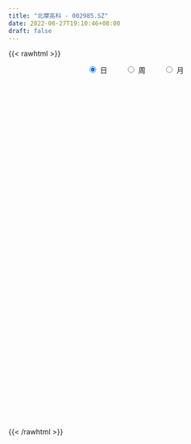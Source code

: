 ```yaml
---
title: "北摩高科 - 002985.SZ"
date: 2022-06-27T19:10:46+08:00
draft: false
---
```

{{< rawhtml >}}
    <div style="text-align: center">
        <label style="padding: 1rem;"><input style="margin-right: .5rem" type="radio" name="period" value="D" checked onclick="period_change(this)">日</label>
        <label style="padding: 1rem;"><input style="margin-right: .5rem" type="radio" name="period" value="W" onclick="period_change(this)">周</label>
        <label style="padding: 1rem;"><input style="margin-right: .5rem" type="radio" name="period" value="M" onclick="period_change(this)">月</label>
    </div>
    <div id="chart" style="height: 700px;"></div> 
    <script type="text/javascript">
        const D_v = [55113.14,60741.8,63974.48,46886.06,78231.36,57631.77,64696.22,57253.17,44759.6,64697.24,66868.52,37730.87,65412.96,63408.22,39357.58,44513.0,59945.39,52905.03,54119.23,43004.68,45283.39,67289.37,50197.85,51183.28,25758.27,32669.71,38880.88,30096.09,30292.5,32472.42,36436.4,41990.39,25087.47,27622.04,36565.27,31116.15,36024.05,26493.44,24058.75,23310.36,41398.89,35815.98,26953.58,40109.9,37994.29,58927.59,42241.4,38590.85,32122.75,30601.44,24007.06,17284.23,21402.17,13203.1,16939.71,12098.97,21775.11,21873.19,16512.06,15754.81,12936.61,18620.62,17080.82,14143.73,8249.73,25262.64,30396.92,23450.34,20412.72,12293.95,15702.13,21616.38,13739.0,25365.0,21808.13,18206.04,11941.17,14636.81,13471.8,10152.55,9967.23,11118.22,10965.23,11204.0,25503.24,23244.52,12916.03,16345.09,27937.13,20028.24,26844.34,12894.05,7924.0,15374.55,14039.43,7438.96,9854.43,10778.45,10738.06,9256.07,10190.9,16818.61,11758.51,10829.96,11719.26,9763.25,9674.98,6111.43,21943.68,22600.79,15429.14,8686.79,15259.5,13925.89,10303.23,7445.21,13257.0,8100.91,6938.65,10005.31,13141.91,10062.22,12253.21,15672.35,10262.97,10753.85,8641.89,26384.37,25511.87,18324.84,14554.99,10506.42,19677.46,11717.0,23396.83,15587.1,20812.59,35212.28,15087.19,14702.02,13154.49,13209.71,14890.81,17942.67,15029.19,13461.4,12472.73,20919.93,18319.82,13715.0,19219.87,19609.13,12748.28,16097.03,11697.6,8893.63,8397.82,10556.23,16588.28,23390.75,14291.16,8887.32,13189.61,8373.0,8808.64,9564.94,12684.3,11926.57,15184.43,13234.87,10042.0,10797.0,12530.64,21867.75,16612.0,10152.07,10223.26,8065.03,7278.31,6893.1,7454.7,8566.04,7176.0,15367.61,11670.56,6524.1,5420.11,7593.51,4972.82,5664.12,8518.93,19456.69,25165.1,17070.22,14170.04,8080.94,7293.48,7899.31,16396.15,14671.66,10929.76,5987.38,5751.97,6430.02,7739.79,16927.39,10475.75,9916.74,5292.8,5446.19,4651.0,10975.23,7199.51,12117.0,8337.1,4781.86,5346.1,9270.07,17621.57,12336.3,10456.08,11799.1,14923.4,13000.48,10599.54,9368.05,9992.6,6972.33,59861.77,56294.33,64076.52,54097.42,34617.78,24790.96,40291.27,28698.97,23157.64,19847.66,21141.29,50505.54,37943.57,27393.89,26664.03,26845.69,39897.72,36190.27,33035.27,28691.73,40891.64,29055.2,20842.13,17870.79,41238.11,58181.5,29199.44,40297.79,35915.4,28413.75,27672.36,25875.66,24756.34,26758.28,37653.18,29751.01,22395.42,28326.29,56906.3,28203.58,45684.27,28658.1,24034.87,18873.96,39797.5,24631.9,37626.59,38941.12,43371.88,102546.79,106105.43,62170.69,47642.11,51105.63,49056.71,62751.01,46803.29,44772.76,51913.64,43318.81,35485.73,49510.56,37493.91,43288.35,32550.5,23905.85,35231.8,32487.01,28227.12,26041.83,39660.03,63749.51,29679.62,26248.62,42107.29,38950.89,27304.51,63188.64,30846.26,31676.8,20324.21,20655.05,28322.96,17014.13,20393.86,22198.66,15212.8,23707.0,17202.96,14527.43,18088.81,17184.98,16089.17,19127.58,13713.09,19864.3,12850.85,29880.12,25438.82,18696.82,16682.1,17019.99,12497.39,17427.95,14381.69,18567.94,15894.91,13451.37,24462.26,14913.85,18179.48,29486.73,34071.71,33293.9,31515.04,24081.99,30297.97,27350.61,28610.51,29318.99,32185.96,21885.31,25473.93,33782.74,34344.78,19384.02,21378.45,31197.3,26746.3,24353.69,22044.03,17342.1,19457.5,81295.86,74414.4,55150.89,44139.17,30024.05,24302.14,25701.43,22922.0,24819.02,46308.35,25524.21,20485.35,15451.27,14409.15,21020.66,22974.95,18304.82,17419.17,18239.4,13331.85,11529.31,35151.53,37326.68,34206.81,27934.47,76128.96,36943.4,42336.88,27693.13,21711.0,25135.8,27353.24,23597.86,53040.64,57923.95,37982.38,38308.13,39222.16,57535.36,36717.95,68701.54,29846.0,33037.93,43628.2,33013.08,30078.6,26035.82,18173.62,29378.6,26877.31,20215.2,22374.54,29418.56,20184.46,21148.97,71157.21,48946.16,58635.31,34098.89,30599.76,28644.33,16536.8,24749.7,17233.31,27183.02,26032.95,38983.84,38779.52,19336.49,19904.16,23167.36,23549.27,39996.41,20907.87,18553.37,21705.74,36479.08,42569.19,24879.0,37602.71,28144.88,24712.96,20109.44,17013.42,30118.71,21900.42,19986.0,23432.2,22765.76,13860.26,14657.5,15349.04,60054.92,48772.88,24726.62,42763.68,45832.05,33631.22,28385.26,32796.78,41248.47,38663.88,49456.3,30872.39,32056.79,39988.37,62991.61,27248.0,19214.81,32678.6,32262.5,46689.59,54233.65,48030.21,30796.57,51888.13,33812.38,50876.95,29422.9,43399.84,28637.05,30319.0,26960.85,57286.49,35021.3,37506.95,38600.63,44698.54,52385.59,43840.89,41272.18,78001.87,49381.1,53568.44,59416.37,43915.29,87685.26,78524.53,59987.39]
const D_histogram = [0.0,-0.1844330484,-0.060199875,-0.0430754243,0.2583893439,0.3381367521,0.6160275195,0.4775579647,0.3038249414,0.4233673157,0.0538792455,-0.1172248381,0.2160316824,0.830218652,1.0062958882,1.3825412179,2.2557667001,2.9307234396,3.0060251759,3.286265736,3.2554097217,3.4264516462,3.9606195359,4.1939627178,3.8883027075,3.8786563718,3.2497666624,2.4816695888,1.5600968181,1.1282568343,0.8396432417,-0.0332991782,-0.5004055929,-0.7889849316,-1.1861426052,-1.0132678524,-0.7349205851,-0.4123160529,-0.4155390771,-0.4846604703,0.421152384,1.0376252269,2.4093687165,4.2913343346,6.5103815295,5.9083893319,4.8479848228,2.7636667711,2.2197234755,1.9965415024,1.8354131077,1.2700802095,-0.2302353942,-1.6502837609,-2.6227312468,-3.1179154494,-3.9752317202,-4.6436769091,-4.3797518102,-4.0573166175,-3.9394362213,-3.347081482,-2.8885538269,-3.0406245316,-3.2739631524,-4.5743055921,-6.1738249399,-7.0282066919,-7.7574332853,-7.6458454888,-7.4168712914,-6.5427193733,-5.9938982848,-4.6602452076,-3.0924382355,-1.827616565,-1.1192490022,-0.4151619741,-0.4287410125,-0.3511909555,-0.2740328282,-0.008449367,0.2298679896,0.6078335604,1.0438326749,1.1195523869,1.0356870472,1.0733654717,1.6410144168,1.615808554,1.0086057775,0.4318255806,-0.1023783694,-0.7801320923,-1.0523421567,-1.0824150593,-1.1640849732,-1.0848128589,-1.0007986089,-0.7538383575,-0.2506868742,0.4325461852,0.6915183372,0.4875397716,0.7783589721,0.8970577968,0.7904797346,0.6039237163,1.2837675313,2.1617646883,2.2297708933,2.2473123109,2.3484353094,2.0924316308,1.7552560247,1.5117043566,0.7426519866,0.2616745099,-0.027527689,-0.3306389941,-0.2327082598,-0.3366536229,-0.2009830997,0.373057634,0.7665304209,1.1093306383,1.1126922409,2.0582404459,2.5062284606,3.0834950961,3.0593053054,2.8547315664,2.3058270665,1.5122912667,1.6935826456,1.6045929755,2.0198423505,1.9206647383,1.9663828501,1.7897156049,1.241441882,1.2053894067,1.2897806022,2.0019808722,2.3810185402,2.6357061217,3.0560238017,2.0705863743,0.5911360009,-0.2704165664,-1.6836089689,-3.1329812471,-3.8779909548,-3.4520538336,-3.5357785291,-3.263436109,-3.1015027664,-3.052311214,-2.9717648736,-3.4880464177,-3.3963396911,-3.4432908348,-3.5725844223,-3.5949784887,-3.2927516768,-3.1859612717,-3.2899862054,-3.363861073,-3.338375824,-2.3094119488,-1.3191948201,-0.8399546815,0.0035447373,-0.2209734605,0.2273289626,0.4542920947,0.5129982486,0.3069205649,0.295982051,0.2406876979,0.2633266247,0.1211510332,0.0487757722,-0.690286791,-1.5261021347,-1.8481332266,-1.8251261018,-1.641614198,-1.4054990927,-1.0230575325,-0.371973974,0.1704226367,1.0913162153,1.6090070535,1.7180901425,1.4791068334,1.1089765152,1.0353672074,1.3533269588,1.7355034396,1.8742019446,1.8481125045,1.781624796,1.6209560473,1.4098135418,1.5807705939,1.6391455277,1.2251287771,0.9474756578,0.7778989937,0.4949169494,0.0103330602,-0.2421036176,-0.5050049555,-0.5553160844,-0.5552687415,-0.4324116901,-0.4084278709,0.0893261161,0.6247989142,0.7983161562,1.0761137614,1.3671572725,1.0603693673,0.5705891269,0.2425672096,0.2572130432,0.2683023282,-3.0138309662,-4.9698635487,-6.5047991312,-7.0085096596,-6.8056202068,-6.2462312496,-5.1032351152,-4.0537175044,-3.1583464044,-2.3348738327,-1.5470869377,-0.4065378152,0.4144295877,1.0070627393,1.3606769865,1.5351823941,1.7270923882,1.9548433829,2.0814505803,2.1383872127,2.0436034231,2.1361092238,2.0414489724,2.0186863222,2.209887649,2.6407529657,2.7694802583,2.5968556088,2.1465824744,1.9156059013,1.7264376692,1.3697064183,1.1232778047,0.6863940472,0.2038049171,0.1571058557,0.265088826,0.3782429909,0.794169326,0.9001740014,0.7322032056,0.6632133114,0.4184132796,0.2495202556,0.2768880781,0.2592767206,0.5182158134,0.7340724192,0.9437604592,1.6890999157,2.4458176791,2.5441165437,2.1964434707,2.0917282425,2.1948993489,2.2041693892,1.878487467,1.7864247063,1.8338862491,1.8338576078,1.7405343809,1.9680997893,2.0102344754,1.3920095468,1.017085518,0.5043926336,-0.1940071263,-0.4465315337,-0.4538358504,-0.482160429,-0.1975207827,-0.4695626844,-0.7369570631,-1.0182885436,-1.3640389196,-1.1666984664,-1.2141948312,-2.0097789767,-2.4053538352,-2.7588406493,-2.7369354416,-2.4695466516,-2.0241348655,-1.678606868,-1.5356921559,-1.5320594944,-1.5900884981,-1.3074045727,-1.2078278159,-1.1342269199,-0.9416105378,-0.6829868793,-0.5430489333,-0.5474166162,-0.5137584863,-0.6827744989,-0.5082811015,-0.7818788251,-0.6245943418,-0.6271738858,-0.4392944076,-0.1715190948,0.0995018965,0.3523794734,0.4847373859,0.6011593963,0.6343877002,0.7009905728,0.7240724192,0.6257565742,0.5916484619,0.6122639157,0.8510504495,0.8451735217,1.0327724775,1.0314217341,1.2041985762,1.2822221876,1.3270289245,1.4158419876,1.5358418252,1.3822474175,1.2828798052,0.8700647719,0.2498118816,-0.0077501964,-0.1412515306,-0.0084315274,0.0973843488,0.0394685225,-0.1902390364,-0.504936256,-0.5125546934,0.21631563,0.7828932496,0.5251183402,0.0878032807,-0.0927894955,-0.3293479669,-0.5808132722,-0.6611899484,-0.7332720913,-0.6485629909,-0.462160795,-0.3043386299,-0.3200665037,-0.3734569488,-0.5508263566,-0.8604439514,-0.9922532333,-0.8834672954,-0.6709660841,-0.4337010246,-0.2408652234,0.0741075481,0.5153234777,0.8135276206,1.0199244375,1.4491951784,1.2514298096,1.2629459076,0.825879868,0.325877193,0.0020719189,-0.2472952137,-0.6450538489,-1.1422179788,-1.6602585032,-1.9555886411,-2.189030373,-2.5074920437,-2.7668502904,-2.7261161574,-2.8244255903,-2.6638892979,-2.4755601188,-2.1840582154,-1.7756514376,-1.407697911,-0.9146158996,-0.5519405824,-0.3838440289,-0.161847844,0.1528624929,0.3824792494,0.5962683153,0.7314111549,0.7734089035,0.4275906814,0.4787111179,0.4551276228,0.5304243819,0.6970027822,0.8613342203,0.8924260643,0.7469972774,0.574707388,0.256095349,-0.0991813271,-0.4649702091,-0.3340132043,-0.2398718782,-0.1987212991,-0.3099130504,-0.1903283173,0.1306089231,0.2587707199,0.3532465017,0.3283152326,0.50032565,0.421219027,0.3965877253,0.2092912283,0.1469989467,0.3063861699,0.2797667185,0.2930347775,0.1812449794,0.0258745766,-0.0472554197,-0.2806011261,-0.2855975857,-0.3201403494,-0.31386399,-0.2407733479,0.1912771037,0.5067817092,0.6575148156,0.798956666,0.6400743806,0.2321780343,-0.1437398021,0.0079866698,0.2118715218,0.6274539952,1.111665517,1.2874199626,1.3878798939,1.3803866633,1.4486195595,1.491705353,1.4744421281,1.4456156712,1.4939117306,0.4199376383,-0.3416554291,-0.832928091,-1.1245647169,-1.3766067741,-1.3819888188,-1.1776448709,-1.035586092,-0.7174821561,-0.4693645226,-0.2355684257,-0.0084279741,0.2511544037,0.3107595293,0.3203238076,0.2156053846,0.2095426321,0.1573037203,0.0402118112,-0.0380918863,-0.2155275836,-0.2615097225,-0.2106056451,-0.2862348523,-0.3816724849,-0.1186157105,0.1271516548,0.3393363683]
const D_fast = [0.0,-0.2305413105,-0.1213581059,-0.1150025112,0.2510595929,0.4153411892,0.8472388365,0.8281587728,0.7303819848,0.9557661881,0.5997479293,0.3993376362,0.7866020773,1.6083437098,2.0359949181,2.7578755522,4.1950427095,5.6026803089,6.4294883391,7.5312953333,8.3142917495,9.3419465855,10.8662693592,12.1481032205,12.8145188871,13.7745366443,13.9580886005,13.8104089241,13.278860358,13.1290845827,13.0503818005,12.169114586,11.5769067731,11.0910812015,10.3973878767,10.3169456664,10.4115627874,10.6310883063,10.5239805128,10.3336940021,11.3447949524,12.220674102,14.1947597707,17.1495589725,20.9962015497,21.8713066851,22.0228983817,20.6294970228,20.6404845961,20.9164379986,21.2141628809,20.966350035,19.4084755827,17.5758562759,15.9477259782,14.6730629133,12.8219387124,10.9925742962,10.1615614426,9.4696674809,8.6026888218,8.3582731905,8.094662389,7.1824355514,6.1306061425,3.6866873048,0.5437117219,-2.0677217031,-4.7363066178,-6.5361801935,-8.161423819,-8.9229517441,-9.8726052269,-9.7040134515,-8.9093160383,-8.101398509,-7.6728431968,-7.0725466622,-7.1933109537,-7.2035586357,-7.1949087154,-6.9314375959,-6.635653242,-6.105729281,-5.4087719978,-5.0531641891,-4.878107767,-4.5720879746,-3.5941854252,-3.2154391495,-3.5704904817,-4.0393142834,-4.5991128257,-5.4718995717,-6.0071951753,-6.3078718427,-6.6805629999,-6.8724941003,-7.0386795026,-6.9801788405,-6.5396990758,-5.7483294701,-5.3164777337,-5.3985713564,-4.9131624129,-4.5701991391,-4.4791572676,-4.5147323568,-3.513946659,-2.0955083299,-1.4700594016,-0.8906899063,-0.2024580804,0.0646461487,0.1662845487,0.3006589698,-0.2827304036,-0.6982892528,-0.994373374,-1.3801444276,-1.3403907582,-1.5284995271,-1.4430747787,-0.7757696365,-0.1906642444,0.4294686326,0.7110032954,2.1711116119,3.2456567417,4.5937971513,5.334433687,5.8435428395,5.8710951062,5.4556321231,6.0603191634,6.3724777372,7.2926876998,7.6736762722,8.2109900964,8.4817517525,8.2438385001,8.5091333765,8.9159697226,10.1286652106,11.1029575136,12.0165716255,13.2008952559,12.7331044221,11.401438049,10.4722813401,8.6381866953,6.4055691054,4.691061659,4.2539853217,3.286315994,2.7427993869,2.1293570378,1.4154707867,0.7530759087,-0.6352172397,-1.3925954359,-2.3003692884,-3.3228089814,-4.24394767,-4.7649087773,-5.4546086901,-6.3811301752,-7.295970311,-8.1050790179,-7.65346813,-6.9930497063,-6.7237982381,-5.879412635,-6.1591741979,-5.6540395342,-5.3135033784,-5.1265476623,-5.2558952049,-5.1928382059,-5.1879606346,-5.0994900516,-5.2113778848,-5.2715592027,-6.1831934637,-7.400534341,-8.1845987396,-8.6178731402,-8.8447647859,-8.9600244538,-8.8333472767,-8.2752572117,-7.6902549419,-6.4965323095,-5.5765897079,-5.0379840832,-4.907190684,-5.0000768734,-4.8148443794,-4.1585528883,-3.3425005475,-2.7352515564,-2.2993128703,-1.9203943799,-1.6758241167,-1.5345132368,-0.9683635362,-0.5002022204,-0.6079367768,-0.6487209817,-0.6238228974,-0.7830757043,-1.2650763284,-1.5780389106,-1.9671914874,-2.1563316374,-2.2951014799,-2.280347351,-2.3584704996,-1.8383849835,-1.1467124569,-0.7736161758,-0.2267901302,0.406042699,0.3643471356,0.0172141769,-0.250165938,-0.1712168436,-0.0930519765,-4.1286430125,-7.3271414822,-10.4882768475,-12.7441147908,-14.2426303897,-15.2447992448,-15.3776118892,-15.3415236546,-15.2357391556,-14.9959850421,-14.5949698815,-13.5560552129,-12.631480413,-11.7870815766,-11.0932980827,-10.5349970767,-9.9113139856,-9.1948521451,-8.5478823027,-7.9563488671,-7.5402318008,-6.9136986942,-6.4979967025,-6.0160877722,-5.2724145331,-4.181360975,-3.3602636179,-2.8836743652,-2.797301881,-2.5493769788,-2.3069357935,-2.3212404399,-2.2868496023,-2.552134848,-2.9837727488,-2.9911953463,-2.8169401695,-2.6092252569,-1.9947565903,-1.6637084146,-1.6486284089,-1.5518149753,-1.6920116872,-1.7985246473,-1.7019348053,-1.6547269826,-1.2662339365,-0.8668592259,-0.4212310711,0.7463833643,2.1145555475,2.848883548,3.0503213427,3.4685381752,4.1204341188,4.6807465063,4.8246864509,5.1792298667,5.6851629718,6.1435987325,6.4854091008,7.2049994566,7.7496927614,7.4794702195,7.3588175703,6.9722228442,6.2253213028,5.8611640119,5.7404007326,5.5915360468,5.8267954975,5.4373629247,4.9857292802,4.4498256638,3.7630655579,3.6687313945,3.3176863219,2.0196574322,1.0227441149,-0.0204528616,-0.6827815142,-1.0327793872,-1.0934013175,-1.167525037,-1.4085333638,-1.7879155758,-2.2434667041,-2.2876339219,-2.490014119,-2.6999699531,-2.7427562053,-2.6548792667,-2.650703554,-2.7919253909,-2.8867068827,-3.22641652,-3.178993398,-3.6480608278,-3.64692493,-3.8062979454,-3.7282420692,-3.50334653,-3.2074500646,-2.8664776194,-2.6129353604,-2.3462235009,-2.154398272,-1.9125477562,-1.708447805,-1.6503245065,-1.5365205032,-1.3628390705,-0.9112899243,-0.7058734717,-0.2600813966,-0.0035767064,0.4702497797,0.868828938,1.245392906,1.688166466,2.1921267599,2.3840942066,2.6054465456,2.4101477053,1.8523477854,1.5928481582,1.4240339414,1.5547460628,1.6849080262,1.6368593305,1.3595920125,0.9186607289,0.7829036182,1.5658528491,2.3281537811,2.2016584568,1.7862942174,1.5825040673,1.2636086042,0.8669399809,0.6212658175,0.3658656518,0.2884340045,0.3592960016,0.4410335093,0.3452890095,0.1985343272,-0.1165416697,-0.6412702523,-1.0211428426,-1.1332237286,-1.0884640383,-0.959624235,-0.8270047397,-0.4935050811,0.0765417179,0.5781277659,1.0395056922,1.8310752278,1.9461673114,2.2734198862,2.0428238136,1.624290437,1.3010031426,0.9898122066,0.4307901091,-0.3519285156,-1.2850336657,-2.0692609639,-2.849960289,-3.7952949706,-4.7463657899,-5.3871606963,-6.1915765267,-6.6970125588,-7.1275734095,-7.3820860599,-7.4175921414,-7.4015630926,-7.1371350561,-6.9124448845,-6.8403093382,-6.6587751143,-6.3058491541,-5.9806125853,-5.6177564406,-5.2997608123,-5.0644108378,-5.3033313896,-5.1325331736,-5.042334763,-4.8344319085,-4.4936028126,-4.1139378195,-3.8597394593,-3.818418927,-3.8470319694,-4.101620171,-4.4816921789,-4.9637236133,-4.9162699096,-4.882096553,-4.8906262986,-5.0792963125,-5.0072936588,-4.6537041876,-4.4608497109,-4.2780623036,-4.2209147645,-3.9238229346,-3.8976248008,-3.8231091712,-3.9580828611,-3.9836254061,-3.7476416404,-3.7043194122,-3.6177926588,-3.6842712121,-3.8331729708,-3.9181168219,-4.2216128099,-4.2980086659,-4.412586517,-4.4847761551,-4.4718788499,-3.9920091224,-3.5498090896,-3.2346972793,-2.8935162624,-2.8923799527,-3.2422317904,-3.6540845773,-3.5003614379,-3.2435087055,-2.6710627333,-1.9089348322,-1.411325396,-0.9638954913,-0.626292056,-0.19590427,0.2201078618,0.5714551689,0.9040326298,1.3258066219,0.3568169391,-0.4901899855,-1.1896946702,-1.7624724753,-2.358666226,-2.7095454755,-2.7996127452,-2.9164504894,-2.7777170925,-2.6469405896,-2.4720365992,-2.2470031411,-1.9246321624,-1.7873371544,-1.6976919242,-1.7485090011,-1.7021860955,-1.7150990773,-1.8221380336,-1.9099647027,-2.1412822958,-2.2526418654,-2.2543891992,-2.4015771195,-2.5924328733,-2.3590300266,-2.0814747475,-1.784455942]
const D_slow = [0.0,-0.0461082621,-0.0611582309,-0.0719270869,-0.007329751,0.0772044371,0.2312113169,0.3506008081,0.4265570435,0.5323988724,0.5458686838,0.5165624743,0.5705703949,0.7781250579,1.0296990299,1.3753343344,1.9392760094,2.6719568693,3.4234631633,4.2450295973,5.0588820277,5.9154949393,6.9056498232,7.9541405027,8.9262161796,9.8958802725,10.7083219381,11.3287393353,11.7187635398,12.0008277484,12.2107385588,12.2024137643,12.0773123661,11.8800661331,11.5835304819,11.3302135188,11.1464833725,11.0434043593,10.93951959,10.8183544724,10.9236425684,11.1830488751,11.7853910542,12.8582246379,14.4858200203,15.9629173532,17.1749135589,17.8658302517,18.4207611206,18.9198964962,19.3787497731,19.6962698255,19.6387109769,19.2261400367,18.570457225,17.7909783627,16.7971704326,15.6362512053,14.5413132528,13.5269840984,12.5421250431,11.7053546726,10.9832162159,10.223060083,9.4045692949,8.2609928969,6.7175366619,4.9604849889,3.0211266676,1.1096652954,-0.7445525275,-2.3802323708,-3.878706942,-5.0437682439,-5.8168778028,-6.273781944,-6.5535941946,-6.6573846881,-6.7645699412,-6.8523676801,-6.9208758872,-6.9229882289,-6.8655212315,-6.7135628414,-6.4526046727,-6.172716576,-5.9137948142,-5.6454534463,-5.2351998421,-4.8312477036,-4.5790962592,-4.471139864,-4.4967344564,-4.6917674794,-4.9548530186,-5.2254567834,-5.5164780267,-5.7876812414,-6.0378808937,-6.226340483,-6.2890122016,-6.1808756553,-6.007996071,-5.8861111281,-5.691521385,-5.4672569358,-5.2696370022,-5.1186560731,-4.7977141903,-4.2572730182,-3.6998302949,-3.1380022172,-2.5508933898,-2.0277854821,-1.588971476,-1.2110453868,-1.0253823902,-0.9599637627,-0.966845685,-1.0495054335,-1.1076824984,-1.1918459041,-1.2420916791,-1.1488272706,-0.9571946653,-0.6798620057,-0.4016889455,0.112871166,0.7394282811,1.5103020552,2.2751283815,2.9888112731,3.5652680397,3.9433408564,4.3667365178,4.7678847617,5.2728453493,5.7530115339,6.2446072464,6.6920361476,7.0023966181,7.3037439698,7.6261891204,8.1266843384,8.7219389735,9.3808655039,10.1448714543,10.6625180479,10.8103020481,10.7426979065,10.3217956642,9.5385503525,8.5690526138,7.7060391554,6.8220945231,6.0062354959,5.2308598042,4.4677820007,3.7248407823,2.8528291779,2.0037442552,1.1429215464,0.2497754409,-0.6489691813,-1.4721571005,-2.2686474184,-3.0911439698,-3.932109238,-4.766703194,-5.3440561812,-5.6738548862,-5.8838435566,-5.8829573723,-5.9382007374,-5.8813684968,-5.7677954731,-5.6395459109,-5.5628157697,-5.488820257,-5.4286483325,-5.3628166763,-5.332528918,-5.3203349749,-5.4929066727,-5.8744322064,-6.336465513,-6.7927470385,-7.2031505879,-7.5545253611,-7.8102897442,-7.9032832377,-7.8606775785,-7.5878485247,-7.1855967614,-6.7560742257,-6.3862975174,-6.1090533886,-5.8502115868,-5.5118798471,-5.0780039872,-4.609453501,-4.1474253749,-3.7020191759,-3.296780164,-2.9443267786,-2.5491341301,-2.1393477482,-1.8330655539,-1.5961966395,-1.401721891,-1.2779926537,-1.2754093886,-1.335935293,-1.4621865319,-1.601015553,-1.7398327384,-1.8479356609,-1.9500426286,-1.9277110996,-1.7715113711,-1.571932332,-1.3029038917,-0.9611145735,-0.6960222317,-0.55337495,-0.4927331476,-0.4284298868,-0.3613543047,-1.1148120463,-2.3572779335,-3.9834777163,-5.7356051312,-7.4370101829,-8.9985679953,-10.2743767741,-11.2878061502,-12.0773927513,-12.6611112094,-13.0478829439,-13.1495173977,-13.0459100007,-12.7941443159,-12.4539750693,-12.0701794707,-11.6384063737,-11.149695528,-10.6293328829,-10.0947360798,-9.583835224,-9.049807918,-8.5394456749,-8.0347740944,-7.4823021821,-6.8221139407,-6.1297438761,-5.4805299739,-4.9438843554,-4.46498288,-4.0333734627,-3.6909468582,-3.410127407,-3.2385288952,-3.1875776659,-3.148301202,-3.0820289955,-2.9874682478,-2.7889259163,-2.5638824159,-2.3808316145,-2.2150282867,-2.1104249668,-2.0480449029,-1.9788228834,-1.9140037032,-1.7844497499,-1.6009316451,-1.3649915303,-0.9427165514,-0.3312621316,0.3047670043,0.853877872,1.3768099326,1.9255347699,2.4765771172,2.9461989839,3.3928051605,3.8512767227,4.3097411247,4.7448747199,5.2368996672,5.7394582861,6.0874606728,6.3417320523,6.4678302107,6.4193284291,6.3076955457,6.1942365831,6.0736964758,6.0243162801,5.906925609,5.7226863433,5.4681142074,5.1271044775,4.8354298609,4.5318811531,4.0294364089,3.4280979501,2.7383877878,2.0541539274,1.4367672645,0.9307335481,0.5110818311,0.1271587921,-0.2558560815,-0.653378206,-0.9802293492,-1.2821863032,-1.5657430331,-1.8011456676,-1.9718923874,-2.1076546207,-2.2445087748,-2.3729483963,-2.5436420211,-2.6707122965,-2.8661820027,-3.0223305882,-3.1791240596,-3.2889476615,-3.3318274352,-3.3069519611,-3.2188570928,-3.0976727463,-2.9473828972,-2.7887859722,-2.613538329,-2.4325202242,-2.2760810806,-2.1281689652,-1.9751029862,-1.7623403738,-1.5510469934,-1.292853874,-1.0349984405,-0.7339487965,-0.4133932496,-0.0816360185,0.2723244784,0.6562849347,1.0018467891,1.3225667404,1.5400829334,1.6025359038,1.6005983547,1.565285472,1.5631775902,1.5875236774,1.597390808,1.5498310489,1.4235969849,1.2954583116,1.3495372191,1.5452605315,1.6765401165,1.6984909367,1.6752935628,1.5929565711,1.447753253,1.2824557659,1.0991377431,0.9369969954,0.8214567966,0.7453721392,0.6653555132,0.571991276,0.4342846869,0.219173699,-0.0288896093,-0.2497564332,-0.4174979542,-0.5259232104,-0.5861395162,-0.5676126292,-0.4387817598,-0.2353998546,0.0195812548,0.3818800494,0.6947375018,1.0104739787,1.2169439456,1.2984132439,1.2989312236,1.2371074202,1.075843958,0.7902894633,0.3752248375,-0.1136723228,-0.660929916,-1.287802927,-1.9795154995,-2.6610445389,-3.3671509365,-4.0331232609,-4.6520132906,-5.1980278445,-5.6419407039,-5.9938651816,-6.2225191565,-6.3605043021,-6.4564653093,-6.4969272703,-6.4587116471,-6.3630918347,-6.2140247559,-6.0311719672,-5.8378197413,-5.730922071,-5.6112442915,-5.4974623858,-5.3648562903,-5.1906055948,-4.9752720397,-4.7521655237,-4.5654162043,-4.4217393573,-4.3577155201,-4.3825108518,-4.4987534041,-4.5822567052,-4.6422246748,-4.6919049995,-4.7693832621,-4.8169653415,-4.7843131107,-4.7196204307,-4.6313088053,-4.5492299971,-4.4241485846,-4.3188438279,-4.2196968965,-4.1673740895,-4.1306243528,-4.0540278103,-3.9840861307,-3.9108274363,-3.8655161915,-3.8590475473,-3.8708614022,-3.9410116838,-4.0124110802,-4.0924461676,-4.1709121651,-4.231105502,-4.1832862261,-4.0565907988,-3.8922120949,-3.6924729284,-3.5324543333,-3.4744098247,-3.5103447752,-3.5083481077,-3.4553802273,-3.2985167285,-3.0206003492,-2.6987453586,-2.3517753851,-2.0066787193,-1.6445238294,-1.2715974912,-0.9029869592,-0.5415830414,-0.1681051087,-0.0631206992,-0.1485345564,-0.3567665792,-0.6379077584,-0.9820594519,-1.3275566566,-1.6219678744,-1.8808643974,-2.0602349364,-2.177576067,-2.2364681735,-2.238575167,-2.1757865661,-2.0980966837,-2.0180157318,-1.9641143857,-1.9117287277,-1.8724027976,-1.8623498448,-1.8718728164,-1.9257547123,-1.9911321429,-2.0437835542,-2.1153422672,-2.2107603884,-2.2404143161,-2.2086264024,-2.1237923103]
const D_data = [['2020-06-04', 96.5, 97.29, 95.0, 97.85],['2020-06-05', 96.32, 94.4, 93.03, 96.9],['2020-06-08', 94.8, 98.0, 94.17, 99.0],['2020-06-09', 97.59, 96.99, 95.11, 98.17],['2020-06-10', 97.3, 101.5, 96.93, 102.7],['2020-06-11', 98.2, 100.0, 97.2, 100.44],['2020-06-12', 97.7, 103.86, 97.38, 105.66],['2020-06-15', 101.61, 99.5, 99.0, 105.99],['2020-06-16', 100.13, 98.58, 96.0, 101.46],['2020-06-17', 100.55, 102.47, 100.55, 103.57],['2020-06-18', 99.0, 95.93, 95.85, 99.4],['2020-06-19', 95.01, 97.0, 95.01, 98.57],['2020-06-22', 97.99, 103.88, 97.5, 106.18],['2020-06-23', 104.01, 110.49, 102.47, 114.08],['2020-06-24', 112.01, 108.01, 107.11, 112.06],['2020-06-29', 111.28, 113.15, 108.2, 115.13],['2020-06-30', 114.0, 124.47, 112.5, 124.47],['2020-07-01', 128.0, 128.6, 124.01, 130.7],['2020-07-02', 127.14, 125.94, 124.65, 135.55],['2020-07-03', 125.0, 132.55, 124.48, 134.93],['2020-07-06', 131.6, 132.62, 129.48, 137.9],['2020-07-07', 139.0, 139.0, 138.5, 145.88],['2020-07-08', 136.09, 149.35, 135.55, 151.88],['2020-07-09', 148.68, 152.0, 145.8, 153.5],['2020-07-10', 149.04, 149.5, 148.0, 152.8],['2020-07-13', 152.0, 156.82, 150.0, 157.82],['2020-07-14', 156.0, 151.66, 147.2, 161.99],['2020-07-15', 149.6, 150.0, 148.01, 155.88],['2020-07-16', 149.06, 146.76, 143.81, 155.0],['2020-07-17', 147.25, 152.0, 145.0, 152.6],['2020-07-20', 155.3, 154.36, 152.61, 162.0],['2020-07-21', 152.63, 145.95, 145.3, 154.58],['2020-07-22', 143.0, 148.92, 142.3, 150.69],['2020-07-23', 149.96, 150.3, 148.31, 155.0],['2020-07-24', 148.5, 147.96, 146.46, 158.0],['2020-07-27', 147.0, 155.25, 143.98, 155.99],['2020-07-28', 156.9, 158.7, 154.0, 164.5],['2020-07-29', 160.0, 162.01, 156.0, 162.7],['2020-07-30', 163.0, 160.03, 159.0, 166.66],['2020-07-31', 158.0, 160.2, 155.5, 160.2],['2020-08-03', 161.65, 176.22, 159.0, 176.22],['2020-08-04', 178.03, 178.89, 174.8, 184.98],['2020-08-05', 175.51, 196.78, 175.51, 196.78],['2020-08-06', 200.01, 216.46, 200.01, 216.46],['2020-08-07', 220.0, 238.11, 209.0, 238.11],['2020-08-10', 238.15, 214.3, 214.3, 258.68],['2020-08-11', 207.0, 210.73, 203.59, 228.37],['2020-08-12', 206.0, 194.92, 190.08, 208.99],['2020-08-13', 198.88, 211.69, 196.1, 214.25],['2020-08-14', 210.0, 217.99, 208.52, 226.2],['2020-08-17', 221.01, 222.0, 208.01, 223.29],['2020-08-18', 220.0, 219.0, 214.0, 225.58],['2020-08-19', 217.1, 204.9, 204.0, 218.78],['2020-08-20', 201.9, 200.0, 197.14, 205.9],['2020-08-21', 204.0, 200.1, 197.55, 209.7],['2020-08-24', 200.01, 202.39, 198.5, 207.0],['2020-08-25', 202.29, 193.8, 192.55, 207.7],['2020-08-26', 192.8, 190.88, 185.0, 197.26],['2020-08-27', 189.83, 200.0, 188.11, 201.95],['2020-08-28', 199.0, 200.94, 199.0, 206.8],['2020-08-31', 201.05, 198.22, 197.1, 204.87],['2020-09-01', 198.5, 204.9, 198.5, 205.89],['2020-09-02', 208.12, 205.19, 204.44, 215.33],['2020-09-03', 202.62, 197.5, 195.48, 204.69],['2020-09-04', 190.33, 194.3, 190.25, 195.01],['2020-09-07', 195.56, 174.87, 174.87, 196.48],['2020-09-08', 171.96, 160.0, 157.88, 172.45],['2020-09-09', 159.0, 158.21, 153.76, 163.0],['2020-09-10', 159.11, 150.11, 150.09, 161.35],['2020-09-11', 150.11, 153.08, 150.0, 154.0],['2020-09-14', 155.0, 149.45, 147.12, 155.0],['2020-09-15', 148.5, 154.7, 148.5, 158.01],['2020-09-16', 153.49, 149.0, 147.8, 154.75],['2020-09-17', 149.0, 159.03, 148.5, 163.9],['2020-09-18', 159.03, 165.95, 158.04, 169.33],['2020-09-21', 165.19, 167.0, 163.2, 173.3],['2020-09-22', 164.0, 163.28, 160.0, 168.9],['2020-09-23', 164.47, 165.5, 160.01, 166.64],['2020-09-24', 164.13, 157.08, 156.51, 165.48],['2020-09-25', 158.0, 157.11, 156.81, 160.98],['2020-09-28', 159.0, 156.29, 153.01, 159.0],['2020-09-29', 157.6, 158.48, 157.59, 161.98],['2020-09-30', 160.22, 158.61, 157.0, 160.8],['2020-10-09', 161.63, 161.4, 158.05, 162.6],['2020-10-12', 163.7, 164.06, 160.6, 167.0],['2020-10-13', 164.08, 160.9, 156.0, 164.08],['2020-10-14', 159.96, 158.88, 157.24, 161.35],['2020-10-15', 158.0, 160.3, 155.1, 160.46],['2020-10-16', 160.0, 168.9, 159.75, 172.0],['2020-10-19', 172.8, 163.53, 160.3, 173.0],['2020-10-20', 164.0, 154.9, 151.5, 167.0],['2020-10-21', 152.97, 152.0, 149.24, 153.8],['2020-10-22', 151.94, 149.01, 148.0, 151.94],['2020-10-23', 148.93, 142.91, 142.32, 150.93],['2020-10-26', 142.91, 143.99, 135.8, 145.86],['2020-10-27', 144.07, 144.62, 142.66, 146.37],['2020-10-28', 143.8, 142.0, 140.68, 145.4],['2020-10-29', 139.94, 142.3, 138.05, 144.0],['2020-10-30', 142.78, 141.12, 140.91, 146.0],['2020-11-02', 140.96, 142.48, 137.05, 142.88],['2020-11-03', 143.15, 146.43, 142.33, 146.81],['2020-11-04', 146.6, 151.09, 144.5, 152.48],['2020-11-05', 150.2, 147.91, 147.0, 151.1],['2020-11-06', 147.14, 141.88, 141.6, 147.91],['2020-11-09', 141.5, 148.0, 141.0, 148.0],['2020-11-10', 148.77, 146.83, 145.41, 151.9],['2020-11-11', 145.76, 143.95, 142.88, 149.5],['2020-11-12', 143.9, 141.97, 141.2, 145.0],['2020-11-13', 141.97, 154.22, 139.1, 154.96],['2020-11-16', 152.4, 161.67, 152.4, 162.7],['2020-11-17', 161.6, 155.28, 154.0, 162.59],['2020-11-18', 153.49, 156.19, 153.39, 158.28],['2020-11-19', 154.0, 159.0, 152.51, 160.99],['2020-11-20', 158.0, 155.56, 153.81, 162.0],['2020-11-23', 155.38, 154.22, 153.0, 156.93],['2020-11-24', 153.8, 154.93, 153.3, 156.36],['2020-11-25', 153.52, 146.34, 146.1, 154.93],['2020-11-26', 145.78, 146.82, 145.78, 149.5],['2020-11-27', 146.0, 147.09, 143.01, 149.5],['2020-11-30', 146.0, 145.02, 144.8, 148.51],['2020-12-01', 145.02, 149.11, 144.19, 153.58],['2020-12-02', 148.1, 146.17, 145.59, 148.87],['2020-12-03', 146.31, 148.87, 144.8, 150.22],['2020-12-04', 148.2, 156.19, 146.73, 157.53],['2020-12-07', 156.0, 156.86, 155.0, 158.96],['2020-12-08', 156.86, 158.86, 155.1, 161.88],['2020-12-09', 158.44, 156.36, 155.56, 160.0],['2020-12-10', 155.0, 172.0, 154.0, 172.0],['2020-12-11', 175.2, 171.44, 169.29, 178.0],['2020-12-14', 171.16, 178.25, 170.0, 182.65],['2020-12-15', 178.4, 174.95, 172.48, 180.98],['2020-12-16', 175.5, 174.82, 171.73, 176.87],['2020-12-17', 173.66, 171.0, 164.0, 175.8],['2020-12-18', 170.51, 166.36, 166.36, 172.87],['2020-12-21', 167.37, 178.8, 167.37, 183.0],['2020-12-22', 179.15, 177.64, 174.38, 183.59],['2020-12-23', 175.46, 187.02, 175.46, 187.59],['2020-12-24', 188.2, 183.8, 183.0, 198.8],['2020-12-25', 185.0, 187.89, 180.15, 188.65],['2020-12-28', 187.77, 187.18, 183.5, 193.5],['2020-12-29', 185.0, 182.75, 180.2, 190.0],['2020-12-30', 180.99, 189.59, 180.3, 193.28],['2020-12-31', 190.02, 193.3, 186.02, 194.5],['2021-01-04', 194.0, 205.78, 194.0, 208.0],['2021-01-05', 201.24, 207.53, 201.0, 212.18],['2021-01-06', 207.53, 211.0, 206.0, 213.5],['2021-01-07', 208.88, 218.59, 207.72, 219.65],['2021-01-08', 219.65, 202.98, 201.22, 219.88],['2021-01-11', 205.13, 192.7, 190.0, 208.37],['2021-01-12', 192.7, 195.76, 191.0, 198.0],['2021-01-13', 195.85, 183.39, 180.88, 196.03],['2021-01-14', 181.51, 174.65, 172.0, 183.37],['2021-01-15', 174.59, 176.0, 172.0, 181.11],['2021-01-18', 178.99, 188.03, 177.97, 191.0],['2021-01-19', 185.2, 180.8, 180.0, 188.89],['2021-01-20', 180.75, 183.96, 176.44, 186.28],['2021-01-21', 182.98, 182.0, 181.01, 185.0],['2021-01-22', 181.72, 179.38, 177.2, 183.23],['2021-01-25', 180.04, 178.29, 176.8, 186.0],['2021-01-26', 176.75, 167.5, 164.12, 177.06],['2021-01-27', 166.09, 171.55, 165.35, 172.58],['2021-01-28', 169.75, 167.41, 166.5, 174.37],['2021-01-29', 168.01, 163.18, 158.05, 171.48],['2021-02-01', 162.05, 161.2, 160.84, 167.2],['2021-02-02', 161.2, 163.11, 159.1, 165.48],['2021-02-03', 163.12, 158.9, 156.68, 163.72],['2021-02-04', 157.58, 153.28, 152.0, 160.7],['2021-02-05', 156.0, 150.0, 150.0, 156.4],['2021-02-08', 149.24, 147.8, 144.11, 150.98],['2021-02-09', 150.61, 160.25, 148.49, 160.76],['2021-02-10', 160.51, 163.0, 157.01, 164.44],['2021-02-18', 163.01, 158.89, 158.01, 170.0],['2021-02-19', 161.0, 165.87, 160.44, 166.87],['2021-02-22', 166.91, 153.23, 153.02, 167.8],['2021-02-23', 151.99, 161.43, 149.03, 163.9],['2021-02-24', 160.79, 159.93, 158.22, 163.57],['2021-02-25', 161.7, 158.17, 157.8, 163.3],['2021-02-26', 154.0, 153.98, 153.0, 158.48],['2021-03-01', 154.01, 155.29, 153.3, 157.62],['2021-03-02', 155.29, 153.99, 152.1, 156.87],['2021-03-03', 153.68, 154.31, 151.2, 154.6],['2021-03-04', 152.99, 151.31, 150.68, 155.87],['2021-03-05', 150.24, 150.91, 146.0, 153.28],['2021-03-08', 150.91, 139.32, 139.16, 151.5],['2021-03-09', 139.16, 132.13, 131.5, 140.58],['2021-03-10', 134.01, 133.2, 132.62, 135.91],['2021-03-11', 132.31, 134.3, 130.33, 135.61],['2021-03-12', 135.0, 134.48, 130.01, 135.3],['2021-03-15', 134.0, 134.0, 132.23, 135.7],['2021-03-16', 134.7, 135.44, 134.12, 136.48],['2021-03-17', 135.9, 139.93, 133.3, 140.44],['2021-03-18', 148.0, 140.6, 140.47, 149.94],['2021-03-19', 140.62, 148.72, 139.02, 150.89],['2021-03-22', 148.0, 147.6, 144.0, 153.0],['2021-03-23', 145.78, 144.52, 141.51, 147.95],['2021-03-24', 143.28, 140.15, 139.85, 145.45],['2021-03-25', 137.98, 137.0, 136.07, 139.48],['2021-03-26', 138.0, 139.52, 136.67, 140.46],['2021-03-29', 139.8, 145.24, 138.05, 148.55],['2021-03-30', 145.24, 148.43, 144.51, 149.95],['2021-03-31', 145.7, 147.55, 145.7, 149.84],['2021-04-01', 147.58, 146.66, 145.6, 148.88],['2021-04-02', 147.29, 146.8, 145.43, 149.32],['2021-04-06', 146.81, 145.87, 145.08, 148.24],['2021-04-07', 147.86, 145.0, 144.52, 149.8],['2021-04-08', 144.27, 150.49, 142.0, 152.98],['2021-04-09', 148.78, 150.66, 147.34, 152.31],['2021-04-12', 151.09, 144.64, 144.16, 151.12],['2021-04-13', 143.64, 145.1, 143.05, 146.03],['2021-04-14', 145.09, 145.72, 143.24, 146.28],['2021-04-15', 144.2, 143.39, 142.72, 145.04],['2021-04-16', 143.0, 138.8, 136.59, 143.48],['2021-04-19', 137.76, 139.43, 135.89, 140.28],['2021-04-20', 139.9, 137.4, 137.12, 140.66],['2021-04-21', 137.45, 138.57, 134.5, 139.77],['2021-04-22', 139.29, 138.38, 137.8, 139.29],['2021-04-23', 138.5, 139.6, 136.78, 139.81],['2021-04-26', 139.6, 138.15, 138.0, 142.88],['2021-04-27', 139.0, 145.1, 138.96, 145.4],['2021-04-28', 145.1, 148.4, 143.2, 151.13],['2021-04-29', 150.38, 146.12, 145.4, 151.0],['2021-04-30', 146.0, 149.2, 144.31, 149.79],['2021-05-06', 149.19, 151.73, 148.75, 154.0],['2021-05-07', 151.26, 145.05, 144.45, 151.98],['2021-05-10', 144.5, 141.16, 141.0, 146.49],['2021-05-11', 139.48, 141.22, 138.57, 142.35],['2021-05-12', 140.95, 144.8, 139.18, 145.38],['2021-05-13', 146.63, 144.98, 142.51, 146.63],['2021-05-14', 86.5, 93.61, 84.7, 93.62],['2021-05-17', 93.63, 92.56, 89.88, 94.54],['2021-05-18', 90.51, 83.3, 83.3, 93.65],['2021-05-19', 80.01, 84.57, 77.16, 85.99],['2021-05-20', 83.58, 86.12, 82.6, 86.86],['2021-05-21', 86.12, 86.24, 84.36, 87.56],['2021-05-24', 86.35, 92.24, 86.34, 92.89],['2021-05-25', 91.35, 91.8, 90.32, 93.47],['2021-05-26', 91.8, 90.58, 90.08, 93.77],['2021-05-27', 91.5, 90.37, 90.01, 91.85],['2021-05-28', 89.92, 90.9, 89.5, 92.19],['2021-05-31', 91.18, 97.9, 91.15, 98.6],['2021-06-01', 97.5, 97.35, 96.95, 100.77],['2021-06-02', 98.43, 97.05, 96.08, 99.49],['2021-06-03', 96.82, 95.77, 94.51, 97.5],['2021-06-04', 95.0, 94.37, 93.88, 96.95],['2021-06-07', 95.56, 95.2, 92.48, 98.28],['2021-06-08', 94.99, 96.64, 93.88, 96.66],['2021-06-09', 98.98, 96.4, 95.88, 98.98],['2021-06-10', 95.0, 96.24, 93.31, 96.88],['2021-06-11', 95.66, 94.51, 93.18, 98.77],['2021-06-15', 95.03, 97.2, 93.63, 98.19],['2021-06-16', 96.86, 95.27, 94.51, 98.37],['2021-06-17', 95.88, 96.3, 94.5, 97.85],['2021-06-18', 96.32, 100.03, 96.3, 101.0],['2021-06-21', 100.82, 105.65, 99.65, 108.43],['2021-06-22', 105.0, 104.63, 103.06, 107.2],['2021-06-23', 104.63, 102.06, 99.66, 105.37],['2021-06-24', 101.01, 98.05, 97.3, 103.47],['2021-06-25', 98.37, 99.91, 95.3, 100.01],['2021-06-28', 99.91, 100.15, 99.0, 102.35],['2021-06-29', 99.86, 97.26, 96.8, 101.65],['2021-06-30', 96.8, 97.5, 95.75, 99.28],['2021-07-01', 98.0, 93.51, 93.0, 98.5],['2021-07-02', 95.51, 90.34, 88.6, 95.66],['2021-07-05', 90.0, 94.06, 89.08, 94.79],['2021-07-06', 93.73, 95.89, 93.3, 96.29],['2021-07-07', 95.4, 96.38, 94.88, 98.67],['2021-07-08', 96.01, 101.67, 96.01, 102.66],['2021-07-09', 101.7, 99.5, 98.71, 102.0],['2021-07-12', 100.5, 96.2, 92.9, 100.89],['2021-07-13', 96.3, 97.03, 94.35, 97.24],['2021-07-14', 96.1, 94.1, 93.88, 96.49],['2021-07-15', 94.17, 93.9, 92.53, 94.7],['2021-07-16', 93.36, 95.9, 93.36, 97.81],['2021-07-19', 96.78, 95.3, 94.01, 96.79],['2021-07-20', 94.5, 99.47, 94.1, 99.8],['2021-07-21', 100.66, 100.48, 98.52, 101.38],['2021-07-22', 99.9, 102.02, 98.4, 102.98],['2021-07-23', 104.73, 112.22, 104.3, 112.22],['2021-07-26', 113.0, 118.01, 112.85, 123.38],['2021-07-27', 118.01, 114.08, 113.5, 120.0],['2021-07-28', 112.2, 109.8, 104.0, 114.31],['2021-07-29', 111.68, 113.5, 110.0, 116.89],['2021-07-30', 113.37, 118.06, 110.52, 120.0],['2021-08-02', 120.2, 119.27, 117.8, 129.0],['2021-08-03', 120.63, 116.24, 116.01, 122.99],['2021-08-04', 116.41, 119.96, 115.1, 120.7],['2021-08-05', 119.95, 123.56, 119.8, 126.26],['2021-08-06', 124.0, 125.15, 121.21, 127.8],['2021-08-09', 125.15, 125.81, 122.35, 129.0],['2021-08-10', 125.22, 132.4, 124.7, 135.0],['2021-08-11', 132.18, 133.19, 129.27, 135.3],['2021-08-12', 131.51, 125.56, 124.5, 133.51],['2021-08-13', 124.0, 127.77, 123.01, 131.16],['2021-08-16', 127.02, 125.16, 123.49, 127.8],['2021-08-17', 125.08, 120.59, 119.51, 126.66],['2021-08-18', 120.59, 124.25, 120.0, 126.8],['2021-08-19', 123.85, 127.15, 121.71, 128.2],['2021-08-20', 127.94, 127.29, 124.42, 130.61],['2021-08-23', 129.84, 132.5, 126.2, 134.0],['2021-08-24', 128.64, 126.14, 123.36, 129.58],['2021-08-25', 126.57, 125.08, 123.5, 127.5],['2021-08-26', 124.06, 123.51, 123.5, 129.5],['2021-08-27', 123.33, 120.8, 119.68, 124.85],['2021-08-30', 120.81, 126.9, 120.75, 128.78],['2021-08-31', 127.51, 123.95, 122.51, 128.18],['2021-09-01', 123.38, 111.6, 111.56, 123.67],['2021-09-02', 111.15, 112.14, 110.6, 115.96],['2021-09-03', 112.16, 109.0, 106.66, 112.66],['2021-09-06', 107.59, 110.94, 106.29, 111.28],['2021-09-07', 111.0, 112.96, 109.22, 113.78],['2021-09-08', 112.25, 115.49, 112.0, 117.64],['2021-09-09', 114.33, 115.0, 112.66, 115.99],['2021-09-10', 114.99, 112.54, 110.32, 114.99],['2021-09-13', 112.49, 109.95, 108.67, 112.49],['2021-09-14', 110.13, 107.71, 107.6, 112.4],['2021-09-15', 107.92, 111.31, 106.86, 112.36],['2021-09-16', 111.88, 108.88, 108.43, 112.05],['2021-09-17', 108.31, 107.88, 105.0, 109.48],['2021-09-22', 106.0, 109.02, 104.5, 109.85],['2021-09-23', 108.11, 110.15, 107.17, 111.49],['2021-09-24', 109.33, 108.96, 108.3, 112.55],['2021-09-27', 109.8, 106.77, 104.61, 110.7],['2021-09-28', 106.21, 106.57, 105.0, 109.6],['2021-09-29', 106.17, 102.83, 101.51, 106.7],['2021-09-30', 103.88, 106.3, 102.81, 106.96],['2021-10-08', 106.75, 99.5, 99.1, 106.96],['2021-10-11', 102.21, 103.6, 99.99, 105.0],['2021-10-12', 103.6, 101.07, 99.7, 105.2],['2021-10-13', 101.08, 103.07, 98.51, 103.91],['2021-10-14', 103.9, 104.59, 103.07, 106.8],['2021-10-15', 104.59, 105.59, 103.7, 106.99],['2021-10-18', 104.95, 106.5, 104.95, 109.47],['2021-10-19', 106.12, 105.92, 105.11, 108.44],['2021-10-20', 106.57, 106.4, 105.2, 108.84],['2021-10-21', 106.0, 105.85, 105.26, 107.4],['2021-10-22', 105.1, 106.69, 104.34, 107.0],['2021-10-25', 106.69, 106.6, 102.76, 108.2],['2021-10-26', 105.51, 105.08, 104.2, 107.32],['2021-10-27', 105.7, 105.7, 104.58, 107.5],['2021-10-28', 104.4, 106.54, 101.03, 107.29],['2021-10-29', 106.0, 110.3, 104.27, 111.08],['2021-11-01', 111.77, 108.31, 108.05, 113.0],['2021-11-02', 108.97, 111.78, 108.52, 112.96],['2021-11-03', 110.0, 110.58, 108.09, 111.5],['2021-11-04', 110.7, 114.0, 110.3, 114.5],['2021-11-05', 113.36, 114.41, 112.16, 116.98],['2021-11-08', 114.1, 115.34, 111.11, 115.49],['2021-11-09', 115.7, 117.37, 115.04, 119.55],['2021-11-10', 117.88, 119.58, 116.72, 120.5],['2021-11-11', 119.0, 117.35, 117.04, 119.66],['2021-11-12', 117.42, 118.58, 117.42, 120.5],['2021-11-15', 118.02, 114.33, 113.81, 119.51],['2021-11-16', 114.9, 109.6, 109.3, 115.41],['2021-11-17', 109.6, 112.09, 108.6, 112.72],['2021-11-18', 113.37, 112.75, 109.5, 113.73],['2021-11-19', 113.0, 116.25, 111.65, 117.61],['2021-11-22', 115.96, 116.82, 115.06, 119.42],['2021-11-23', 116.84, 115.18, 113.3, 117.26],['2021-11-24', 114.5, 112.41, 112.03, 115.89],['2021-11-25', 112.68, 109.8, 109.5, 113.6],['2021-11-26', 109.8, 112.56, 109.2, 112.88],['2021-11-29', 110.88, 123.82, 110.1, 123.82],['2021-11-30', 127.98, 125.91, 124.28, 128.5],['2021-12-01', 125.91, 117.17, 116.78, 126.96],['2021-12-02', 118.02, 113.52, 112.02, 118.02],['2021-12-03', 114.29, 115.3, 112.53, 115.77],['2021-12-06', 114.8, 113.53, 112.0, 116.66],['2021-12-07', 114.62, 111.87, 110.6, 114.88],['2021-12-08', 110.9, 112.81, 110.9, 113.04],['2021-12-09', 114.56, 112.11, 111.38, 114.94],['2021-12-10', 111.11, 113.7, 110.83, 116.48],['2021-12-13', 114.63, 115.39, 113.51, 116.3],['2021-12-14', 115.0, 115.77, 114.28, 116.79],['2021-12-15', 116.23, 113.83, 113.32, 116.49],['2021-12-16', 113.9, 112.98, 112.0, 114.99],['2021-12-17', 112.4, 110.5, 109.58, 113.8],['2021-12-20', 109.0, 107.0, 106.88, 111.4],['2021-12-21', 107.13, 107.3, 105.25, 108.31],['2021-12-22', 106.41, 109.48, 106.41, 111.28],['2021-12-23', 109.54, 110.98, 108.57, 113.22],['2021-12-24', 110.48, 112.0, 110.48, 112.67],['2021-12-27', 111.82, 112.26, 110.5, 112.61],['2021-12-28', 112.38, 115.02, 112.28, 119.36],['2021-12-29', 115.7, 118.82, 115.44, 121.7],['2021-12-30', 118.79, 119.52, 117.52, 120.36],['2021-12-31', 120.43, 120.46, 119.21, 122.34],['2022-01-04', 128.0, 126.0, 124.1, 132.51],['2022-01-05', 126.0, 119.93, 118.6, 127.9],['2022-01-06', 118.61, 123.18, 117.9, 126.49],['2022-01-07', 123.82, 117.4, 117.06, 123.85],['2022-01-10', 118.9, 114.71, 113.81, 118.97],['2022-01-11', 115.28, 115.0, 112.43, 116.0],['2022-01-12', 114.82, 114.46, 113.8, 116.24],['2022-01-13', 114.94, 110.65, 110.02, 115.48],['2022-01-14', 110.0, 106.39, 105.69, 112.15],['2022-01-17', 106.4, 102.33, 101.56, 106.5],['2022-01-18', 102.0, 101.48, 99.7, 103.44],['2022-01-19', 103.0, 99.1, 97.91, 103.06],['2022-01-20', 98.52, 94.51, 94.0, 99.04],['2022-01-21', 93.53, 91.33, 90.13, 94.3],['2022-01-24', 91.2, 91.96, 90.16, 92.79],['2022-01-25', 92.3, 87.4, 87.21, 93.27],['2022-01-26', 87.31, 88.08, 86.6, 88.97],['2022-01-27', 89.02, 86.69, 86.62, 90.5],['2022-01-28', 88.03, 86.71, 83.72, 88.85],['2022-02-07', 87.8, 87.71, 87.3, 89.58],['2022-02-08', 87.7, 87.2, 84.84, 88.11],['2022-02-09', 87.01, 89.3, 86.01, 89.5],['2022-02-10', 89.26, 88.5, 88.05, 89.72],['2022-02-11', 88.5, 86.21, 85.68, 88.86],['2022-02-14', 85.8, 86.8, 85.21, 88.65],['2022-02-15', 86.78, 88.49, 86.01, 88.55],['2022-02-16', 87.87, 88.2, 86.89, 88.86],['2022-02-17', 88.3, 88.7, 87.38, 89.58],['2022-02-18', 88.2, 88.32, 87.52, 89.28],['2022-02-21', 88.15, 87.39, 86.77, 88.99],['2022-02-22', 87.77, 81.36, 80.0, 88.45],['2022-02-23', 80.51, 85.09, 80.0, 85.5],['2022-02-24', 84.5, 83.81, 82.52, 87.5],['2022-02-25', 83.81, 84.81, 83.5, 86.2],['2022-02-28', 86.11, 86.35, 84.5, 87.79],['2022-03-01', 86.8, 87.12, 85.9, 87.61],['2022-03-02', 87.2, 85.99, 85.35, 87.2],['2022-03-03', 85.99, 83.46, 83.13, 86.05],['2022-03-04', 82.49, 82.15, 81.3, 84.26],['2022-03-07', 82.07, 78.69, 78.15, 82.5],['2022-03-08', 78.04, 75.84, 75.65, 79.58],['2022-03-09', 76.23, 72.89, 69.99, 76.27],['2022-03-10', 74.09, 77.51, 74.04, 78.24],['2022-03-11', 76.5, 76.77, 74.63, 76.99],['2022-03-14', 77.3, 75.63, 75.32, 78.01],['2022-03-15', 75.0, 72.65, 72.65, 76.27],['2022-03-16', 73.9, 74.68, 70.7, 74.85],['2022-03-17', 75.21, 77.69, 75.21, 80.28],['2022-03-18', 77.94, 75.97, 75.06, 78.87],['2022-03-21', 76.25, 75.73, 75.12, 77.56],['2022-03-22', 76.0, 74.04, 73.73, 76.73],['2022-03-23', 74.04, 76.6, 73.6, 77.49],['2022-03-24', 75.84, 73.45, 72.65, 76.16],['2022-03-25', 73.67, 73.57, 73.48, 75.85],['2022-03-28', 73.01, 70.6, 70.0, 73.43],['2022-03-29', 70.66, 71.04, 70.66, 72.99],['2022-03-30', 72.5, 73.68, 70.6, 73.97],['2022-03-31', 73.0, 71.37, 70.88, 74.4],['2022-04-01', 70.8, 71.5, 70.7, 72.37],['2022-04-06', 70.7, 69.3, 68.24, 71.31],['2022-04-07', 69.96, 67.56, 67.44, 70.12],['2022-04-08', 67.0, 67.41, 65.71, 67.86],['2022-04-11', 67.43, 63.88, 63.6, 67.7],['2022-04-12', 63.83, 65.3, 62.75, 65.34],['2022-04-13', 65.11, 64.0, 63.36, 65.11],['2022-04-14', 64.38, 63.59, 63.42, 64.5],['2022-04-15', 63.75, 63.82, 62.1, 64.0],['2022-04-18', 66.66, 69.07, 64.88, 70.0],['2022-04-19', 68.0, 69.33, 68.0, 70.55],['2022-04-20', 69.24, 68.43, 68.39, 70.48],['2022-04-21', 68.43, 69.15, 67.65, 69.83],['2022-04-22', 68.32, 65.4, 65.31, 69.33],['2022-04-25', 63.11, 60.59, 60.41, 64.19],['2022-04-26', 60.41, 58.4, 58.12, 62.2],['2022-04-27', 57.11, 63.85, 56.9, 64.0],['2022-04-28', 62.9, 65.06, 62.21, 66.55],['2022-04-29', 65.07, 69.25, 65.0, 69.5],['2022-05-05', 69.0, 72.8, 68.18, 73.3],['2022-05-06', 71.01, 71.28, 69.88, 72.07],['2022-05-09', 70.46, 71.8, 70.03, 72.99],['2022-05-10', 71.0, 71.5, 70.4, 73.3],['2022-05-11', 74.94, 73.49, 72.88, 77.4],['2022-05-12', 73.01, 74.45, 72.64, 75.22],['2022-05-13', 74.89, 74.8, 73.65, 75.2],['2022-05-16', 77.3, 75.6, 74.83, 79.19],['2022-05-17', 75.9, 77.75, 73.0, 78.0],['2022-05-18', 59.9, 61.65, 58.99, 62.22],['2022-05-19', 60.4, 60.6, 59.6, 60.93],['2022-05-20', 61.02, 60.08, 58.78, 61.61],['2022-05-23', 60.07, 59.6, 58.7, 60.2],['2022-05-24', 59.9, 57.5, 57.2, 61.1],['2022-05-25', 57.06, 58.62, 56.5, 58.65],['2022-05-26', 58.03, 60.55, 58.0, 61.3],['2022-05-27', 60.42, 59.57, 59.1, 61.14],['2022-05-30', 59.75, 62.04, 59.08, 62.45],['2022-05-31', 62.0, 61.92, 60.7, 62.34],['2022-06-01', 62.02, 62.45, 61.07, 63.51],['2022-06-02', 62.4, 63.2, 61.27, 63.3],['2022-06-06', 62.85, 64.71, 62.71, 66.29],['2022-06-07', 64.43, 62.99, 62.14, 64.66],['2022-06-08', 63.1, 62.51, 61.46, 64.35],['2022-06-09', 62.42, 60.75, 60.29, 62.48],['2022-06-10', 60.26, 61.58, 60.22, 62.32],['2022-06-13', 61.27, 60.72, 59.6, 61.84],['2022-06-14', 60.58, 59.26, 57.61, 60.63],['2022-06-15', 59.48, 58.95, 58.88, 60.66],['2022-06-16', 56.0, 56.64, 55.01, 57.87],['2022-06-17', 56.64, 57.21, 56.07, 57.76],['2022-06-20', 57.27, 57.96, 57.25, 59.96],['2022-06-21', 58.19, 55.81, 55.53, 58.28],['2022-06-22', 56.23, 54.52, 54.5, 56.54],['2022-06-23', 54.72, 58.95, 54.03, 58.98],['2022-06-24', 59.47, 59.8, 58.9, 60.88],['2022-06-27', 61.01, 60.5, 59.88, 61.88]]
const W_v = [1894.14,3908.32,17463.15,759174.49,625207.0600000001,402036.52,311419.89,271309.4,168178.76,254487.33,239712.16,164411.6,167701.57,141002.75,182272.64,202484.03,92836.27,88014.14,71031.51,111816.57,98230.64,68408.37,32050.68,11204.0,105946.01,83065.18,52849.33,58854.05,59212.6,75902.11,46045.0,61135.0,81554.95,74780.71,110095.99,55957.03,79825.92,83612.1,55642.31,76347.12,51357.45,38461.3,23327.64,66920.11,37368.15,46575.89,63777.66,54513.99,53736.92,41572.95,36281.96,37781.57,61483.12,27923.88,96794.29,233877.01,133136.83,169352.72,178706.63,109006.23,192007.88,142715.82,165582.6,157048.7,247118.28,316080.57,249559.51,198329.05,145893.61,201445.07,191967.1,106710.21,92848.85,51362.96,65555.82,29880.12,90335.12,79723.86,121114.03,146539.51,137474.7,140087.29,109943.62,285024.37,144052.94,96890.64,90270.19,146148.8,183102.37,150838.54,230971.98,211931.62,136679.72,119070.07,233986.54,117763.9,150315.82,127525.07,144186.38,127583.41,72005.13,90064.76,222150.15,174725.61,80328.69,181499.58,213894.55,196796.93,129316.74,213113.91,264881.63,323109.89,59987.39]
const W_histogram = [0.0,0.7543247863,3.0372091655,5.6888920362,7.3112461026,7.3794330788,7.5839535402,6.8044142508,6.5738631276,7.5479628497,8.7244710642,9.0241204192,8.3205281971,8.0449944576,12.2247732292,12.6940363439,10.9264016955,9.0197865578,6.6280950146,1.8358218165,-0.7621573492,-3.232349536,-4.8257139414,-5.6926493209,-5.7452709791,-7.4088969851,-8.4337854423,-8.8226418861,-8.0333441561,-7.2306631916,-7.0712428754,-6.1859698019,-4.4855760506,-3.6506074704,-1.695332547,-0.1652467891,1.2910070689,0.2821472669,-0.2820507193,-1.78687411,-3.6055759604,-3.8467071164,-3.7241125411,-4.3134290462,-4.7453617075,-5.8977949499,-5.4706815263,-5.5593460949,-4.9022563996,-4.0192712832,-4.0350397749,-3.7961747104,-2.8399842755,-2.355333257,-5.2042092576,-7.1688267351,-7.6921539048,-7.3430856021,-6.6612918989,-5.44817165,-4.3131341226,-3.879784293,-2.704807976,-1.9347373303,-0.1831645698,1.4233827152,2.9313408811,4.0065095621,4.5470856562,4.3303436939,3.3015498932,2.7891468663,2.0976067124,1.6915710756,1.2432357028,0.524851442,0.4962781042,0.5819814898,0.8936744814,1.3605458851,1.9009340414,2.0399256059,1.8286019695,1.8149653108,1.644844542,1.2797033808,1.108494836,1.5094589891,1.5094108514,0.7472278222,-0.71285632,-1.8659501818,-2.4989997448,-2.6006502836,-2.7166293823,-2.7750727666,-2.9616492745,-2.9197213949,-2.8322229474,-2.6932335258,-2.6520298713,-2.6363230604,-2.3014745187,-1.6340358139,-0.905548128,-0.0798324053,-0.4003136492,-0.5146473912,-0.2284001954,-0.0406043442,-0.0997664871,0.1337825889,0.4176340557]
const W_fast = [0.0,0.9429059829,3.9850926535,8.0589985332,11.5091641252,13.4222093711,15.5227182176,16.4442824909,17.8571971496,20.7182875842,24.0759135647,26.6315930245,28.0081328517,29.7438477266,36.9798198054,40.6225920062,41.5865577816,41.9348892834,41.2002214938,36.8669037499,34.0783852468,30.8001056761,28.0003127853,25.7102150756,24.2212756726,20.7054254204,17.5720906026,14.9775736872,13.7585353782,12.7535505448,11.1451601421,10.4839407652,11.0629405038,10.9852572164,12.516699003,14.0054730637,15.7844786889,14.8461557036,14.2114450376,12.2599031194,9.539807279,8.3369993438,7.5285657839,5.8608920172,4.2426189291,1.6157369492,0.6751799912,-0.8033211012,-1.3717955057,-1.4936282101,-2.5181566456,-3.2283352586,-2.9821408927,-3.0863231884,-7.2362515034,-10.9930756647,-13.4394413105,-14.9261444084,-15.9096736799,-16.0585963436,-16.0018423468,-16.5384385904,-16.0396642674,-15.7532779543,-14.0474963363,-12.0851033725,-9.8443099863,-7.7675139147,-6.0901664066,-5.2243224454,-5.4277287728,-5.2428450832,-5.409983559,-5.3931264268,-5.530652874,-6.1178242742,-6.022328086,-5.791129328,-5.256017716,-4.449009841,-3.4333881743,-2.7844152084,-2.5385883524,-2.0984836834,-1.8573933168,-1.9026086327,-1.7966934685,-1.0183645681,-0.6410599929,-1.2164360666,-2.8547342888,-4.4743156961,-5.7321151953,-6.4839283049,-7.2790647492,-8.0312763252,-8.9582651517,-9.6462676209,-10.2668249102,-10.8011438701,-11.4229476834,-12.0663216376,-12.3068417256,-12.0479119742,-11.5458113203,-10.7400536989,-11.1606133552,-11.403608945,-11.1744617981,-10.9968170328,-11.0809207976,-10.8139260743,-10.4256660936]
const W_slow = [0.0,0.1885811966,0.947883488,2.370106497,4.1979180227,6.0427762923,7.9387646774,9.6398682401,11.283334022,13.1703247344,15.3514425005,17.6074726053,19.6876046546,21.698853269,24.7550465763,27.9285556622,30.6601560861,32.9151027256,34.5721264792,35.0310819334,34.840542596,34.0324552121,32.8260267267,31.4028643965,29.9665466517,28.1143224054,26.0058760449,23.8002155733,21.7918795343,19.9842137364,18.2164030175,16.6699105671,15.5485165544,14.6358646868,14.2120315501,14.1707198528,14.49347162,14.5640084367,14.4934957569,14.0467772294,13.1453832393,12.1837064602,11.252678325,10.1743210634,8.9879806365,7.5135318991,6.1458615175,4.7560249937,3.5304608939,2.5256430731,1.5168831293,0.5678394517,-0.1421566171,-0.7309899314,-2.0320422458,-3.8242489296,-5.7472874058,-7.5830588063,-9.248381781,-10.6104246935,-11.6887082242,-12.6586542974,-13.3348562914,-13.818540624,-13.8643317664,-13.5084860876,-12.7756508674,-11.7740234768,-10.6372520628,-9.5546661393,-8.729278666,-8.0319919494,-7.5075902713,-7.0846975024,-6.7738885768,-6.6426757162,-6.5186061902,-6.3731108178,-6.1496921974,-5.8095557261,-5.3343222158,-4.8243408143,-4.3671903219,-3.9134489942,-3.5022378587,-3.1823120135,-2.9051883045,-2.5278235572,-2.1504708444,-1.9636638888,-2.1418779688,-2.6083655143,-3.2331154505,-3.8832780214,-4.5624353669,-5.2562035586,-5.9966158772,-6.726546226,-7.4346019628,-8.1079103443,-8.7709178121,-9.4299985772,-10.0053672069,-10.4138761603,-10.6402631923,-10.6602212937,-10.760299706,-10.8889615538,-10.9460616026,-10.9562126887,-10.9811543104,-10.9477086632,-10.8433001493]
const W_data = [['2020-04-30', 27.04, 35.68, 27.04, 35.68],['2020-05-08', 39.25, 47.5, 39.25, 47.5],['2020-05-15', 52.25, 76.51, 52.25, 76.51],['2020-05-22', 84.16, 98.27, 84.16, 104.98],['2020-05-29', 99.7, 102.66, 93.01, 111.65],['2020-06-05', 102.68, 94.4, 93.03, 109.36],['2020-06-12', 94.8, 103.86, 94.17, 105.66],['2020-06-19', 101.61, 97.0, 95.01, 105.99],['2020-06-24', 97.99, 108.01, 97.5, 114.08],['2020-07-03', 111.28, 132.55, 108.2, 135.55],['2020-07-10', 131.6, 149.5, 129.48, 153.5],['2020-07-17', 152.0, 152.0, 143.81, 161.99],['2020-07-24', 155.3, 147.96, 142.3, 162.0],['2020-07-31', 147.0, 160.2, 143.98, 166.66],['2020-08-07', 161.65, 238.11, 159.0, 238.11],['2020-08-14', 238.15, 217.99, 190.08, 258.68],['2020-08-21', 221.01, 200.1, 197.14, 225.58],['2020-08-28', 200.01, 200.94, 185.0, 207.7],['2020-09-04', 201.05, 194.3, 190.25, 215.33],['2020-09-11', 195.56, 153.08, 150.0, 196.48],['2020-09-18', 155.0, 165.95, 147.12, 169.33],['2020-09-25', 165.19, 157.11, 156.51, 173.3],['2020-09-30', 159.0, 158.61, 153.01, 161.98],['2020-10-09', 161.63, 161.4, 158.05, 162.6],['2020-10-16', 163.7, 168.9, 155.1, 172.0],['2020-10-23', 172.8, 142.91, 142.32, 173.0],['2020-10-30', 142.91, 141.12, 135.8, 146.37],['2020-11-06', 140.96, 141.88, 137.05, 152.48],['2020-11-13', 141.5, 154.22, 139.1, 154.96],['2020-11-20', 152.4, 155.56, 152.4, 162.7],['2020-11-27', 155.38, 147.09, 143.01, 156.93],['2020-12-04', 146.0, 156.19, 144.19, 157.53],['2020-12-11', 156.0, 171.44, 154.0, 178.0],['2020-12-18', 171.16, 166.36, 164.0, 182.65],['2020-12-25', 167.37, 187.89, 167.37, 198.8],['2020-12-31', 187.77, 193.3, 180.2, 194.5],['2021-01-08', 194.0, 202.98, 194.0, 219.88],['2021-01-15', 205.13, 176.0, 172.0, 208.37],['2021-01-22', 178.99, 179.38, 176.44, 191.0],['2021-01-29', 180.04, 163.18, 158.05, 186.0],['2021-02-05', 162.05, 150.0, 150.0, 167.2],['2021-02-10', 149.24, 163.0, 144.11, 164.44],['2021-02-19', 163.01, 165.87, 158.01, 170.0],['2021-02-26', 166.91, 153.98, 149.03, 167.8],['2021-03-05', 154.01, 150.91, 146.0, 157.62],['2021-03-12', 150.91, 134.48, 130.01, 151.5],['2021-03-19', 134.0, 148.72, 132.23, 150.89],['2021-03-26', 148.0, 139.52, 136.07, 153.0],['2021-04-02', 139.8, 146.8, 138.05, 149.95],['2021-04-09', 146.81, 150.66, 142.0, 152.98],['2021-04-16', 151.09, 138.8, 136.59, 151.12],['2021-04-23', 137.76, 139.6, 134.5, 140.66],['2021-04-30', 139.6, 149.2, 138.0, 151.13],['2021-05-07', 149.19, 145.05, 144.45, 154.0],['2021-05-14', 144.5, 93.61, 84.7, 146.63],['2021-05-21', 93.63, 86.24, 77.16, 94.54],['2021-05-28', 86.35, 90.9, 86.34, 93.77],['2021-06-04', 91.18, 94.37, 91.15, 100.77],['2021-06-11', 95.56, 94.51, 92.48, 98.98],['2021-06-18', 95.03, 100.03, 93.63, 101.0],['2021-06-25', 100.82, 99.91, 95.3, 108.43],['2021-07-02', 99.91, 90.34, 88.6, 102.35],['2021-07-09', 90.0, 99.5, 89.08, 102.66],['2021-07-16', 100.5, 95.9, 92.53, 100.89],['2021-07-23', 96.78, 112.22, 94.01, 112.22],['2021-07-30', 113.0, 118.06, 104.0, 123.38],['2021-08-06', 120.2, 125.15, 115.1, 129.0],['2021-08-13', 125.15, 127.77, 122.35, 135.3],['2021-08-20', 127.02, 127.29, 119.51, 130.61],['2021-08-27', 129.84, 120.8, 119.68, 134.0],['2021-09-03', 120.81, 109.0, 106.66, 128.78],['2021-09-10', 107.59, 112.54, 106.29, 117.64],['2021-09-17', 112.49, 107.88, 105.0, 112.49],['2021-09-24', 106.0, 108.96, 104.5, 112.55],['2021-09-30', 109.8, 106.3, 101.51, 110.7],['2021-10-08', 106.75, 99.5, 99.1, 106.96],['2021-10-15', 102.21, 105.59, 98.51, 106.99],['2021-10-22', 104.95, 106.69, 104.34, 109.47],['2021-10-29', 106.69, 110.3, 101.03, 111.08],['2021-11-05', 111.77, 114.41, 108.05, 116.98],['2021-11-12', 114.1, 118.58, 111.11, 120.5],['2021-11-19', 118.02, 116.25, 108.6, 119.51],['2021-11-26', 115.96, 112.56, 109.2, 119.42],['2021-12-03', 110.88, 115.3, 110.1, 128.5],['2021-12-10', 114.8, 113.7, 110.6, 116.66],['2021-12-17', 114.63, 110.5, 109.58, 116.79],['2021-12-24', 109.0, 112.0, 105.25, 113.22],['2021-12-31', 111.82, 120.46, 110.5, 122.34],['2022-01-07', 128.0, 117.4, 117.06, 132.51],['2022-01-14', 118.9, 106.39, 105.69, 118.97],['2022-01-21', 106.4, 91.33, 90.13, 106.5],['2022-01-28', 91.2, 86.71, 83.72, 93.27],['2022-02-11', 87.8, 86.21, 84.84, 89.72],['2022-02-18', 85.8, 88.32, 85.21, 89.58],['2022-02-25', 88.15, 84.81, 80.0, 88.99],['2022-03-04', 86.11, 82.15, 81.3, 87.79],['2022-03-11', 82.07, 76.77, 69.99, 82.5],['2022-03-18', 77.3, 75.97, 70.7, 80.28],['2022-03-25', 76.25, 73.57, 72.65, 77.56],['2022-04-01', 73.01, 71.5, 70.0, 74.4],['2022-04-08', 70.7, 67.41, 65.71, 71.31],['2022-04-15', 67.43, 63.82, 62.1, 67.7],['2022-04-22', 66.66, 65.4, 64.88, 70.55],['2022-04-29', 63.11, 69.25, 56.9, 69.5],['2022-05-06', 69.0, 71.28, 68.18, 73.3],['2022-05-13', 70.46, 74.8, 70.03, 77.4],['2022-05-20', 77.3, 60.08, 58.78, 79.19],['2022-05-27', 60.07, 59.57, 56.5, 61.3],['2022-06-02', 59.75, 63.2, 59.08, 63.51],['2022-06-10', 62.85, 61.58, 60.22, 66.29],['2022-06-17', 61.27, 57.21, 55.01, 61.84],['2022-06-24', 57.27, 59.8, 54.03, 60.88],['2022-07-01', 61.01, 60.5, 59.88, 61.88]]
const M_v = [1894.14,1405753.02,1257402.96,862857.0200000001,578543.6899999999,368601.1599999999,253064.52,250019.07,373518.3700000001,295427.45,180066.5,244233.26,188858.95,542237.55,676872.28,950241.6099999999,861482.6399999999,442189.54,321053.1300000001,689755.38,606676.6799999999,776844.51,520336.09,619761.3999999999,575959.0699999999,744556.64,918372.6700000002]
const M_histogram = [0.0,4.2745071225,8.1117294308,12.3435701631,16.7189189515,15.9625817556,13.4047164184,11.1862834401,12.1036261287,9.9074321799,7.187346387,4.4418802401,2.3299508313,-2.6586349228,-5.9343645804,-6.6136462078,-6.5510467368,-7.5140687793,-7.6706688057,-6.5552038205,-6.0299670122,-7.6945039436,-8.4958817297,-9.6278889501,-10.0651475422,-10.353578857,-10.1328477779]
const M_fast = [0.0,5.3431339031,11.2082885691,18.5260218422,27.0811003685,30.3154086114,31.1087223788,31.6868602606,35.6301094813,35.9107735775,34.9875243813,33.3525282945,31.8230865935,26.1698421087,21.410521306,19.0778281266,17.5026659134,14.6611266761,12.5868594483,12.0635234784,11.0812685336,7.4931056163,4.5677573977,1.0287779399,-1.9247675378,-4.8015935668,-7.1140744322]
const M_slow = [0.0,1.0686267806,3.0965591383,6.1824516791,10.362181417,14.3528268559,17.7040059605,20.5005768205,23.5264833527,26.0033413976,27.8001779944,28.9106480544,29.4931357622,28.8284770315,27.3448858864,25.6914743345,24.0537126502,22.1751954554,20.257528254,18.6187272989,17.1112355458,15.1876095599,13.0636391275,10.65666689,8.1403800044,5.5519852902,3.0187733457]
const M_data = [['2020-04-30', 27.04, 35.68, 27.04, 35.68],['2020-05-29', 39.25, 102.66, 39.25, 111.65],['2020-06-30', 102.68, 124.47, 93.03, 124.47],['2020-07-31', 128.0, 160.2, 124.01, 166.66],['2020-08-31', 161.65, 198.22, 159.0, 258.68],['2020-09-30', 198.5, 158.61, 147.12, 215.33],['2020-10-30', 161.63, 141.12, 135.8, 173.0],['2020-11-30', 140.96, 145.02, 137.05, 162.7],['2020-12-31', 145.02, 193.3, 144.19, 198.8],['2021-01-29', 194.0, 163.18, 158.05, 219.88],['2021-02-26', 162.05, 153.98, 144.11, 170.0],['2021-03-31', 154.01, 147.55, 130.01, 157.62],['2021-04-30', 147.58, 149.2, 134.5, 152.98],['2021-05-31', 149.19, 97.9, 77.16, 154.0],['2021-06-30', 97.5, 97.5, 92.48, 108.43],['2021-07-30', 98.0, 118.06, 88.6, 123.38],['2021-08-31', 120.2, 123.95, 115.1, 135.3],['2021-09-30', 123.38, 106.3, 101.51, 123.67],['2021-10-29', 106.75, 110.3, 98.51, 111.08],['2021-11-30', 111.77, 125.91, 108.05, 128.5],['2021-12-31', 125.91, 120.46, 105.25, 126.96],['2022-01-28', 128.0, 86.71, 83.72, 132.51],['2022-02-28', 87.8, 86.35, 80.0, 89.72],['2022-03-31', 86.8, 71.37, 69.99, 87.61],['2022-04-29', 70.8, 69.25, 56.9, 72.37],['2022-05-31', 69.0, 61.92, 56.5, 79.19],['2022-06-30', 62.02, 60.5, 54.03, 66.29]]
        const D_a = [null,93.03,null,null,null,null,null,105.99,null,null,null,95.01,null,null,null,null,null,null,null,null,null,null,null,null,null,null,null,null,null,null,162.0,null,null,null,null,143.98,null,null,null,null,null,null,null,null,null,258.68,null,null,null,null,null,null,null,null,null,null,null,185.0,null,null,null,null,215.33,null,null,null,null,null,null,null,147.12,null,null,null,null,173.3,null,null,null,null,153.01,null,null,null,null,null,null,null,null,173.0,null,null,null,null,135.8,null,null,null,null,null,null,152.48,null,null,null,null,null,null,139.1,null,null,null,null,162.0,null,null,null,null,143.01,null,null,null,null,null,null,null,null,null,null,null,null,null,null,null,null,null,null,null,null,null,null,null,null,null,null,null,null,219.88,null,null,null,172.0,null,null,null,null,null,null,186.0,null,null,null,null,null,null,null,null,null,144.11,null,null,null,null,null,null,null,null,null,null,null,null,155.87,null,null,null,null,null,130.01,null,null,null,null,null,153.0,null,null,null,null,null,null,null,null,null,null,null,142.0,null,null,null,146.28,null,null,null,null,134.5,null,null,null,null,null,null,null,154.0,null,null,null,null,null,null,null,null,77.16,null,null,null,null,null,null,null,null,100.77,null,null,null,null,null,null,null,93.18,null,null,null,null,108.43,null,null,null,null,null,null,null,null,88.6,null,null,null,null,null,null,null,null,null,null,null,null,null,null,null,null,null,null,null,null,null,null,null,null,null,null,null,135.3,null,null,null,null,null,null,null,null,null,null,null,null,null,null,null,null,null,null,null,null,null,null,null,null,null,null,null,null,null,null,null,null,null,null,null,null,null,98.51,null,null,null,null,null,null,null,null,null,null,null,null,null,null,null,null,null,null,null,120.5,null,null,null,null,null,null,null,null,null,null,null,109.2,null,null,null,null,null,null,null,null,null,null,null,116.79,null,null,null,null,105.25,null,null,null,null,null,null,null,null,132.51,null,null,null,null,null,null,null,null,null,null,null,null,null,null,null,null,null,83.72,null,null,null,89.72,null,null,null,null,null,null,null,null,null,null,null,null,null,null,null,null,null,null,69.99,null,null,null,null,null,80.28,null,null,null,null,null,null,null,null,null,null,null,null,null,null,null,null,null,null,null,null,null,null,null,null,null,null,56.9,null,null,null,null,null,null,null,null,null,79.19,null,null,null,null,null,null,56.5,null,null,null,null,null,null,66.29,null,null,null,null,null,null,null,null,null,null,null,null,54.03,null,null]
const W_a = [null,null,null,null,null,null,null,null,null,null,null,null,null,null,null,258.68,null,null,null,null,null,null,null,null,null,null,135.8,null,null,null,null,null,null,null,null,null,219.88,null,null,null,null,null,null,null,null,130.01,null,null,null,null,null,null,null,154.0,null,null,null,null,null,null,null,88.6,null,null,null,null,null,135.3,null,null,null,null,null,null,null,null,98.51,null,null,null,null,null,null,null,null,null,null,null,132.51,null,null,null,null,null,null,null,null,null,null,null,null,null,null,null,null,null,null,null,null,null,null,54.03,null]
const M_a = [null,null,null,null,258.68,null,null,null,null,null,null,null,null,77.16,null,null,null,null,null,128.5,null,null,null,null,null,null,null]
        const D_b = [[{ coord: ['2020-06-05', 105.99] }, { coord: ['2020-07-20', 95.01] }],[{ coord: ['2020-08-10', 215.33] }, { coord: ['2020-09-14', 185.0] }],[{ coord: ['2020-09-14', 173.0] }, { coord: ['2020-10-19', 153.01] }],[{ coord: ['2020-10-26', 152.48] }, { coord: ['2020-11-27', 139.1] }],[{ coord: ['2021-01-08', 186.0] }, { coord: ['2021-02-08', 172.0] }],[{ coord: ['2021-02-08', 153.0] }, { coord: ['2021-05-06', 144.11] }],[{ coord: ['2021-05-19', 100.77] }, { coord: ['2021-10-13', 93.18] }],[{ coord: ['2021-11-10', 116.79] }, { coord: ['2022-01-04', 109.2] }],[{ coord: ['2022-03-09', 79.19] }, { coord: ['2022-05-16', 69.99] }]]
const W_b = [[{ coord: ['2020-08-14', 219.88] }, { coord: ['2021-05-07', 135.8] }],[{ coord: ['2021-07-02', 132.51] }, { coord: ['2022-01-07', 98.51] }]]
const M_b = []
    </script>
{{< /rawhtml >}}